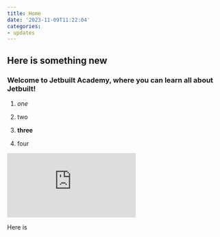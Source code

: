 ```yaml
---
title: Home
date: '2023-11-09T11:22:04'
categories:
- updates
---
```


## Here is something new

### Welcome to Jetbuilt Academy, where you can learn all about Jetbuilt!

1.  *one*

2.  two

3.  **three**

4.  four

<iframe src="https://player.vimeo.com/video/876973379?badge=0&amp;autopause=0&amp;quality_selector=1&amp;player_id=0&amp;app_id=58479" title="Dispatch 2 - Oct 22, 2023" frameborder="0" allow="autoplay; fullscreen; picture-in-picture"></iframe>

Here is
